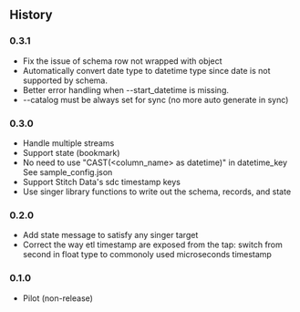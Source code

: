 ## History

### 0.3.1

- Fix the issue of schema row not wrapped with object
- Automatically convert date type to datetime type since date is not
  supported by schema.
- Better error handling when --start_datetime is missing.
- --catalog must be always set for sync (no more auto generate in sync)

### 0.3.0

- Handle multiple streams
- Support state (bookmark)
- No need to use "CAST(<column_name> as datetime)" in datetime_key
  See sample_config.json
- Support Stitch Data's sdc timestamp keys
- Use singer library functions to write out the schema, records, and state

### 0.2.0

- Add state message to satisfy any singer target
- Correct the way etl timestamp are exposed from the tap: switch from second in float type to commonoly used microseconds timestamp

### 0.1.0

- Pilot (non-release)
